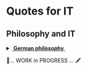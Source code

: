 # Quotes for IT

## Philosophy and IT

<details>
<summary><ins>&nbsp;<b>German philosophy</b>&nbsp;</ins></summary>
&nbsp;
  
 ![ArcDeco star](https://img.shields.io/badge/⭐-ArcDeco-yellow)
> Experience without theory is blind but theory without experience is mere intellectual play.\
_Immanuel Kant_


_Immanuel Kant_ for domain-driven design

![Kant quote](https://img.shields.io/badge/Dare_to-know!-scarlet)

> The only **objects** of practical reason are therefore those of good and evil.\
> For by the former is meant an object necessarily desired according to a principle of reason;\
by the latter one necessarily shunned, also according to a principle of reason.

No mockery but a modest tribute to the 300th birthday of the considered one of the greatest philosophers.

<sup>🇩🇪</sup> <sub>Original: _Die alleinigen Objekte einer praktischen Vernunft sind also die vom Guten und Bösen. 
Denn durch das erstere versteht man einen notwendigen Gegenstand des Begehrungs-, 
durch das zweite des Verabscheuungsvermögens, beides aber nach einem Prinzip der Vernunft._\
_**Kritik der praktischen Vernunft, 1788**_<sub>

---------
</details>


🚧... WORK in PROGRESS ... 🖋️
